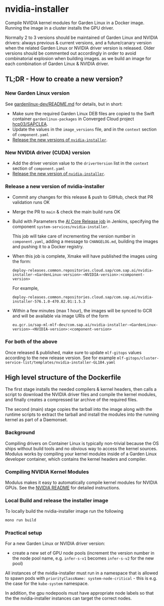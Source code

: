 # nvidia-installer

Compile NVIDIA kernel modules for Garden Linux in a Docker image. Running the image in a cluster installs the GPU driver.

Normally 2 to 3 versions should be maintained of Garden Linux and NVIDIA drivers: 
always previous & current versions, and a future/canary version when 
the related Garden Linux or NVIDIA driver version is released. 
Older versions should be commented out accordingly in order to avoid
combinatorial explosion when building images. as we build an image for each combination of Garden Linux & NVIDIA driver.

## TL;DR - How to create a new version?

### New Garden Linux version

See [gardenlinux-dev/README.md](gardenlinux-dev/README.md) for details, but in short:

* Make sure the required Garden Linux DEB files are copied to the Swift container `gardenlinux-packages` in Converged Cloud
  project [hcp03/SAPCLEA](https://dashboard.eu-de-1.cloud.sap/hcp03/sapclea/home).
* Update the values in the `image_versions` file, and in the `context` section of `component.yaml`
* [Release the new versions of `nvidia-installer`](#release-a-new-version-of-nvidia-installer).

### New NVIDIA driver (CUDA) version

* Add the driver version value to the `driverVersion` list in the `context` section of `component.yaml`
* [Release the new version of `nvidia-installer`](#release-a-new-version-of-nvidia-installer).

### Release a new version of nvidia-installer

* Commit any changes for this release & push to GitHub, check that PR validation runs OK
* Merge the PR to `main` & check the main build runs OK
* Build with Parameters the [AI Core Release job](https://jenkins.ml.only.sap/job/AI-Foundation/job/berlin-jenkins/job/AI-Core/job/Release/job/main/)
  in Jenkins, specifying the component `system-services/nvidia-installer`. 

  This job will take care of incrementing the 
  version number in `component.yaml`, adding a message to `CHANGELOG.md`, building the images and pushing it to a Docker
  registry.
* When this job is complete, Xmake will have published the images using the form:

  `deploy-releases.common.repositories.cloud.sap/com.sap.ai/nvidia-installer-<GardenLinux-version>-<NVIDIA-version>:<component-version>` 

  For example,

  `deploy-releases.common.repositories.cloud.sap/com.sap.ai/nvidia-installer-576.1.0-470.82.01:1.5.3`

* Within a few minutes (max 1 hour), the images will be synced to GCR and will be available via image URIs of the form

  `eu.gcr.io/sap-ml-mlf-dev/com.sap.ai/nvidia-installer-<GardenLinux-version>-<NVIDIA-version>:<component-version>`


### For both of the above

Once released & published, make sure to update `mlf-gitops` values according to the new release version.
See for example `mlf-gitops/cluster-service-list/templates/nvidia-installer-GL184.yaml`

## High level structure of the Dockerfile

The first stage installs the needed compilers & kernel headers, then calls 
a script to download the NVIDIA driver files and compile the kernel modules, and finally creates a
compressed tar archive of the required files.

The second (main) stage copies the tarball into the image along with the runtime scripts to
extract the tarball and install
the modules into the running kernel as part of a Daemonset.

### Background

Compiling drivers on Container Linux is typically non-trivial because the OS ships
without build tools and no obvious way to access the kernel sources. Modulus works
by compiling your kernel modules inside of a Garden Linux developer container,
which contains the kernel headers and compiler.

### Compiling NVIDIA Kernel Modules

Modulus makes it easy to automatically compile kernel modules for NVIDIA GPUs. See the [NVIDIA README](nvidia/README.md) for detailed instructions.

### Local Build and release the installer image

To locally build the nvidia-installer image run the following

```bash
mono run build
```

### Practical setup

For a new Garden Linux or NVIDIA driver version:
- create a new set of GPU node pools (increment the version number in the node pool name, e.g. `infer-s-v1` becomes
 `infer-s-v2` for the new pool)

All instances of the nvidia-installer must run in a namespace that is allowed to
spawn pods with `priorityClassName: system-node-critical` - this is e.g. the case
for the `kube-system` namespace.

In addition, the gpu nodepools must have appropriate node labels so that the
the nvidia-installer instances can target the correct nodes.
